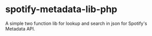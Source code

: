 spotify-metadata-lib-php
========================

A simple two function lib for lookup and search in json for Spotify's Metadata API.
